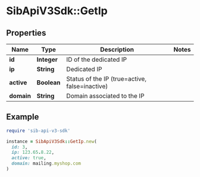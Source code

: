 # SibApiV3Sdk::GetIp

## Properties

| Name | Type | Description | Notes |
| ---- | ---- | ----------- | ----- |
| **id** | **Integer** | ID of the dedicated IP |  |
| **ip** | **String** | Dedicated IP |  |
| **active** | **Boolean** | Status of the IP (true&#x3D;active, false&#x3D;inactive) |  |
| **domain** | **String** | Domain associated to the IP |  |

## Example

```ruby
require 'sib-api-v3-sdk'

instance = SibApiV3Sdk::GetIp.new(
  id: 3,
  ip: 123.65.8.22,
  active: true,
  domain: mailing.myshop.com
)
```

